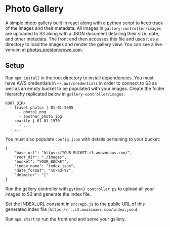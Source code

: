 # Photo Gallery

A simple photo gallery built in react along with a python script to keep track of the images and their metadata. All images in `gallery-controller/images` are uploaded to S3 along with a JSON document detailing their size, date, and other metadata. The front end then accesses this file and uses it as a directory to load the images and render the gallery view. You can see a live version at [photos.prestoncrowe.com]("https://photos.prestoncrowe.com/").

## Setup

Run `npm install` in the root directory to install dependencies.
You must have AWS credentials in `~/.aws/credentials` in order to connect to S3
as well as an empty bucket to be populated with your images. Create the folder
hierarchy replicated below in `gallery-controller/images`:

```
ROOT_DIR/
  - travel photos | 01-01-2005
      - photo1.png
      - another_photo.jpg
  - seattle | 01-01-1970
      - ...
  - ...
```

You must also populate `config.json` with details pertaining to your bucket:
```
{
    "base_url": "https://YOUR-BUCKET.s3.amazonaws.com/",
    "root_dir": "./images",
    "bucket": "YOUR_BUCKET",
    "index_name": "index.json",
    "date_format": "%m-%d-%Y",
    "delmiter": "|"
}
```

Run the gallery controller with `python3 controller.py` to upload all your images
to S3 and generate the index file.

Set the INDEX_URL constant in `src/App.js` to the public URL of this generated index
file (`https://...s3.amazonaws.com/index.json`). 

Run `npm start` to run the front end and serve your gallery.


